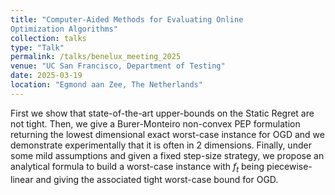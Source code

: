 ```yaml
---
title: "Computer-Aided Methods for Evaluating Online
Optimization Algorithms"
collection: talks
type: "Talk"
permalink: /talks/benelux_meeting_2025
venue: "UC San Francisco, Department of Testing"
date: 2025-03-19
location: "Egmond aan Zee, The Netherlands"
---
```


First we show that state-of-the-art upper-bounds on the Static Regret are not tight. Then, we give a Burer-Monteiro
non-convex PEP formulation returning the lowest dimensional exact worst-case instance for OGD and we demonstrate experimentally that it is often in 2 dimensions. Finally, under some mild assumptions and given a fixed step-size strategy, we propose an analytical formula to build a worst-case instance with $f_t$ being piecewise-linear and giving the associated tight worst-case bound for OGD.
